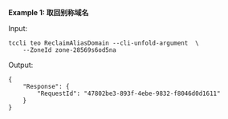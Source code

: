 **Example 1: 取回别称域名**



Input: 

```
tccli teo ReclaimAliasDomain --cli-unfold-argument  \
    --ZoneId zone-28569s6od5na
```

Output: 
```
{
    "Response": {
        "RequestId": "47802be3-893f-4ebe-9832-f8046d0d1611"
    }
}
```

